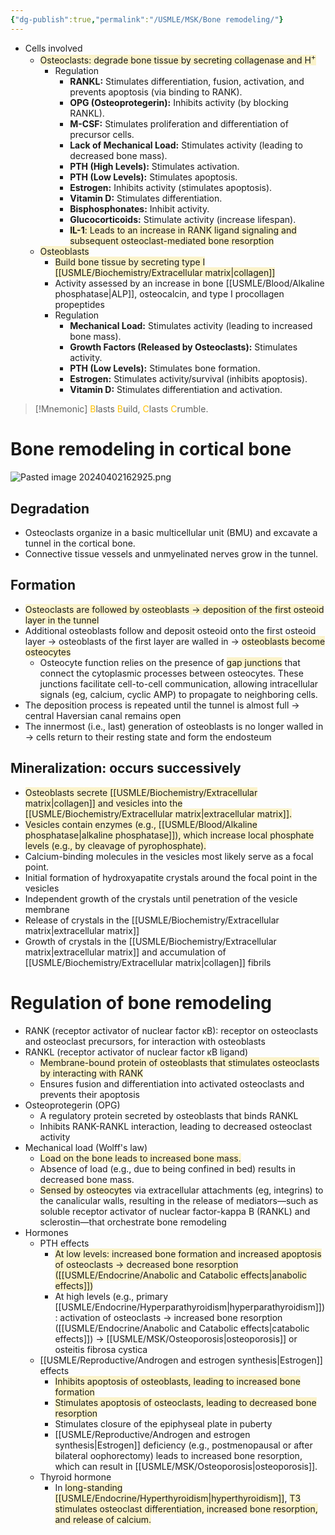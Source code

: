 ```yaml
---
{"dg-publish":true,"permalink":"/USMLE/MSK/Bone remodeling/"}
---
```


- Cells involved
	- <span style="background:rgba(240, 200, 0, 0.2)">Osteoclasts: degrade bone tissue by secreting collagenase and H<sup>+</sup></span>
		- Regulation
			- **RANKL:** Stimulates differentiation, fusion, activation, and prevents apoptosis (via binding to RANK).
			- **OPG (Osteoprotegerin):** Inhibits activity (by blocking RANKL).
			- **M-CSF:** Stimulates proliferation and differentiation of precursor cells.
			- **Lack of Mechanical Load:** Stimulates activity (leading to decreased bone mass).
			- **PTH (High Levels):** Stimulates activation.
			- **PTH (Low Levels):** Stimulates apoptosis.
			- **Estrogen:** Inhibits activity (stimulates apoptosis).
			- **Vitamin D:** Stimulates differentiation.
			- **Bisphosphonates:** Inhibit activity.
			- **Glucocorticoids:** Stimulate activity (increase lifespan).
			- <span style="background:rgba(240, 200, 0, 0.2)">**IL-1**: Leads to an increase in RANK ligand signaling and subsequent osteoclast-mediated bone resorption</span>
	- <span style="background:rgba(240, 200, 0, 0.2)">Osteoblasts</span>
		- <span style="background:rgba(240, 200, 0, 0.2)">Build bone tissue by secreting type I [[USMLE/Biochemistry/Extracellular matrix\|collagen]]</span>
		- Activity assessed by an increase in bone [[USMLE/Blood/Alkaline phosphatase\|ALP]], osteocalcin, and type I procollagen propeptides
		- Regulation
			- **Mechanical Load:** Stimulates activity (leading to increased bone mass).
			- **Growth Factors (Released by Osteoclasts):** Stimulates activity.
			- **PTH (Low Levels):** Stimulates bone formation.
			- **Estrogen:** Stimulates activity/survival (inhibits apoptosis).
			- **Vitamin D:** Stimulates differentiation and activation.

>[!Mnemonic] 
><font color="#ffc000">B</font>lasts <font color="#ffc000">B</font>uild, <font color="#ffc000">C</font>lasts <font color="#ffc000">C</font>rumble.

# Bone remodeling in cortical bone
![Pasted image 20240402162925.png](/img/user/appendix/Pasted%20image%2020240402162925.png)
## Degradation
- Osteoclasts organize in a basic multicellular unit (BMU) and excavate a tunnel in the cortical bone. 
- Connective tissue vessels and unmyelinated nerves grow in the tunnel.
## Formation
- <span style="background:rgba(240, 200, 0, 0.2)">Osteoclasts are followed by osteoblasts → deposition of the first osteoid layer in the tunnel</span>
- Additional osteoblasts follow and deposit osteoid onto the first osteoid layer → osteoblasts of the first layer are walled in → <span style="background:rgba(240, 200, 0, 0.2)">osteoblasts become osteocytes</span>
	- Osteocyte function relies on the presence of <span style="background:rgba(240, 200, 0, 0.2)">gap junctions</span> that connect the cytoplasmic processes between osteocytes.  These junctions facilitate cell-to-cell communication, allowing intracellular signals (eg, calcium, cyclic AMP) to propagate to neighboring cells.
- The deposition process is repeated until the tunnel is almost full → central Haversian canal remains open
- The innermost (i.e., last) generation of osteoblasts is no longer walled in → cells return to their resting state and form the endosteum
## Mineralization: occurs successively
- <span style="background:rgba(240, 200, 0, 0.2)">Osteoblasts secrete [[USMLE/Biochemistry/Extracellular matrix\|collagen]] and vesicles into the [[USMLE/Biochemistry/Extracellular matrix\|extracellular matrix]].</span>
- <span style="background:rgba(240, 200, 0, 0.2)">Vesicles contain enzymes (e.g., [[USMLE/Blood/Alkaline phosphatase\|alkaline phosphatase]]), which increase local phosphate levels (e.g., by cleavage of pyrophosphate).</span>
- Calcium-binding molecules in the vesicles most likely serve as a focal point.
- Initial formation of hydroxyapatite crystals around the focal point in the vesicles
- Independent growth of the crystals until penetration of the vesicle membrane
- Release of crystals in the [[USMLE/Biochemistry/Extracellular matrix\|extracellular matrix]]
- Growth of crystals in the [[USMLE/Biochemistry/Extracellular matrix\|extracellular matrix]] and accumulation of [[USMLE/Biochemistry/Extracellular matrix\|collagen]] fibrils
# Regulation of bone remodeling
- RANK (receptor activator of nuclear factor κB): receptor on osteoclasts and osteoclast precursors, for interaction with osteoblasts
- RANKL (receptor activator of nuclear factor κB ligand)
	- <span style="background:rgba(240, 200, 0, 0.2)">Membrane-bound protein of osteoblasts that stimulates osteoclasts by interacting with RANK</span>
	- Ensures fusion and differentiation into activated osteoclasts and prevents their apoptosis
- Osteoprotegerin (OPG)
	- A regulatory protein secreted by osteoblasts that binds RANKL
	- Inhibits RANK-RANKL interaction, leading to decreased osteoclast activity
- Mechanical load (Wolff's law)
	- <span style="background:rgba(240, 200, 0, 0.2)">Load on the bone leads to increased bone mass.</span>
	- Absence of load (e.g., due to being confined in bed) results in decreased bone mass.
	- <span style="background:rgba(240, 200, 0, 0.2)">Sensed by osteocytes</span> via extracellular attachments (eg, integrins) to the canalicular walls, resulting in the release of mediators—such as soluble receptor activator of nuclear factor-kappa B (RANKL) and sclerostin—that orchestrate bone remodeling
- Hormones
	- PTH effects
		- <span style="background:rgba(240, 200, 0, 0.2)">At low levels: increased bone formation and increased apoptosis of osteoclasts → decreased bone resorption ([[USMLE/Endocrine/Anabolic and Catabolic effects\|anabolic effects]])</span>
		- At high levels (e.g., primary [[USMLE/Endocrine/Hyperparathyroidism\|hyperparathyroidism]]): activation of osteoclasts → increased bone resorption ([[USMLE/Endocrine/Anabolic and Catabolic effects\|catabolic effects]]) → [[USMLE/MSK/Osteoporosis\|osteoporosis]] or osteitis fibrosa cystica
	- [[USMLE/Reproductive/Androgen and estrogen synthesis\|Estrogen]] effects
		- <span style="background:rgba(240, 200, 0, 0.2)">Inhibits apoptosis of osteoblasts, leading to increased bone formation</span>
		- <span style="background:rgba(240, 200, 0, 0.2)">Stimulates apoptosis of osteoclasts, leading to decreased bone resorption</span>
		- Stimulates closure of the epiphyseal plate in puberty
		- [[USMLE/Reproductive/Androgen and estrogen synthesis\|Estrogen]] deficiency (e.g., postmenopausal or after bilateral oophorectomy) leads to increased bone resorption, which can result in [[USMLE/MSK/Osteoporosis\|osteoporosis]].
	- Thyroid hormone
		- In <span style="background:rgba(240, 200, 0, 0.2)">long-standing [[USMLE/Endocrine/Hyperthyroidism\|hyperthyroidism]]</span>, <span style="background:rgba(240, 200, 0, 0.2)">T3 stimulates osteoclast differentiation, increased bone resorption, and release of calcium.</span>
